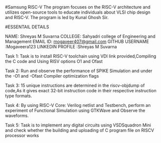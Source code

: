 
#Samsung RISC-V
The program focuses on the RISC-V architecture and utilizes open-source tools to educate individuals about VLSI chip design and RISC-V. The program is led by Kunal Ghosh Sir.

#ESSENTAIL DETAILS

NAME: Shreyas M Suvarna
COLLEGE: Sahyadri college of Engineering and Management 
EMAIL ID: mogaveer407@gmail.com
GITHUB USERNAME :Mogaveera123
LINKEDIN PROFILE :Shreyas M Suvarna


Task 1: Task is to install RISC-V toolchain using VDI link provided,Compiling the C code and Using RISV options O1 and Ofast

Task 2: Run and observe the performance of SPIKE Simulation and under the -O1 and -Ofast Compiler optimization flags

Task 3: 15 unique instructions are determined in the riscv-objdump of code,As it gives exact 32-bit instruction code in their respective instruction type formats.

Task 4: By using RISC-V Core: Verilog netlist and Testbench, perform an experiment of Functional Simulation using GTKWave and Observe the waveforms.

Task 5: Task is to implement any digital circuits using VSDSquadron Mini and check whether the building and uploading of C program file on RISCV processor works

